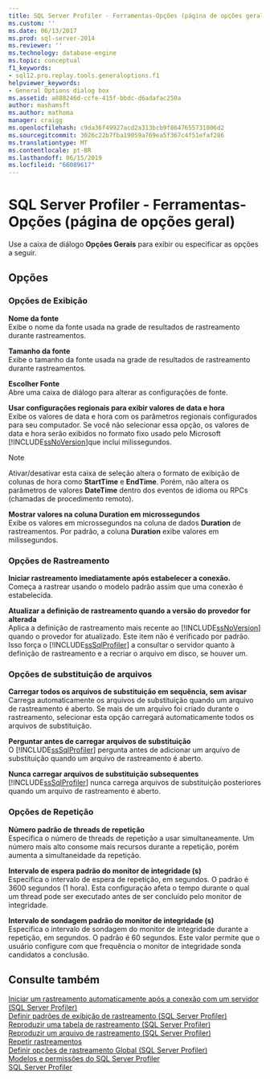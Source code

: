 ```yaml
---
title: SQL Server Profiler - Ferramentas-Opções (página de opções geral) | Microsoft Docs
ms.custom: ''
ms.date: 06/13/2017
ms.prod: sql-server-2014
ms.reviewer: ''
ms.technology: database-engine
ms.topic: conceptual
f1_keywords:
- sql12.pro.replay.tools.generaloptions.f1
helpviewer_keywords:
- General Options dialog box
ms.assetid: a888246d-ccfe-415f-bbdc-d6adafac250a
author: mashamsft
ms.author: mathoma
manager: craigg
ms.openlocfilehash: c9da36f49927acd2a313bcb9f8647655731006d2
ms.sourcegitcommit: 3026c22b7fba19059a769ea5f367c4f51efaf286
ms.translationtype: MT
ms.contentlocale: pt-BR
ms.lasthandoff: 06/15/2019
ms.locfileid: "66089617"
---
```

# <a name="sql-server-profiler---tools-options-general-options-page"></a>SQL Server Profiler - Ferramentas-Opções (página de opções geral)
  Use a caixa de diálogo **Opções Gerais** para exibir ou especificar as opções a seguir.  
  
## <a name="options"></a>Opções  
  
### <a name="display-options"></a>Opções de Exibição  
 **Nome da fonte**  
 Exibe o nome da fonte usada na grade de resultados de rastreamento durante rastreamentos.  
  
 **Tamanho da fonte**  
 Exibe o tamanho da fonte usada na grade de resultados de rastreamento durante rastreamentos.  
  
 **Escolher Fonte**  
 Abre uma caixa de diálogo para alterar as configurações de fonte.  
  
 **Usar configurações regionais para exibir valores de data e hora**  
 Exibe os valores de data e hora com os parâmetros regionais configurados para seu computador. Se você não selecionar essa opção, os valores de data e hora serão exibidos no formato fixo usado pelo Microsoft [!INCLUDE[ssNoVersion](../includes/ssnoversion-md.md)]que inclui milissegundos.  
  
> [!NOTE]  
>  Ativar/desativar esta caixa de seleção altera o formato de exibição de colunas de hora como **StartTime** e **EndTime**. Porém, não altera os parâmetros de valores **DateTime** dentro dos eventos de idioma ou RPCs (chamadas de procedimento remoto).  
  
 **Mostrar valores na coluna Duration em microssegundos**  
 Exibe os valores em microssegundos na coluna de dados **Duration** de rastreamentos. Por padrão, a coluna **Duration** exibe valores em milissegundos.  
  
### <a name="tracing-options"></a>Opções de Rastreamento  
 **Iniciar rastreamento imediatamente após estabelecer a conexão.**  
 Começa a rastrear usando o modelo padrão assim que uma conexão é estabelecida.  
  
 **Atualizar a definição de rastreamento quando a versão do provedor for alterada**  
 Aplica a definição de rastreamento mais recente ao [!INCLUDE[ssNoVersion](../includes/ssnoversion-md.md)] quando o provedor for atualizado. Este item não é verificado por padrão. Isso força o [!INCLUDE[ssSqlProfiler](../includes/sssqlprofiler-md.md)] a consultar o servidor quanto à definição de rastreamento e a recriar o arquivo em disco, se houver um.  
  
### <a name="file-rollover-options"></a>Opções de substituição de arquivos  
 **Carregar todos os arquivos de substituição em sequência, sem avisar**  
 Carrega automaticamente os arquivos de substituição quando um arquivo de rastreamento é aberto. Se mais de um arquivo foi criado durante o rastreamento, selecionar esta opção carregará automaticamente todos os arquivos de substituição.  
  
 **Perguntar antes de carregar arquivos de substituição**  
 O [!INCLUDE[ssSqlProfiler](../includes/sssqlprofiler-md.md)] pergunta antes de adicionar um arquivo de substituição quando um arquivo de rastreamento é aberto.  
  
 **Nunca carregar arquivos de substituição subsequentes**  
 [!INCLUDE[ssSqlProfiler](../includes/sssqlprofiler-md.md)] nunca carrega arquivos de substituição posteriores quando um arquivo de rastreamento é aberto.  
  
### <a name="replay-options"></a>Opções de Repetição  
 **Número padrão de threads de repetição**  
 Especifica o número de threads de repetição a usar simultaneamente. Um número mais alto consome mais recursos durante a repetição, porém aumenta a simultaneidade da repetição.  
  
 **Intervalo de espera padrão do monitor de integridade (s)**  
 Especifica o intervalo de espera de repetição, em segundos. O padrão é 3600 segundos (1 hora). Esta configuração afeta o tempo durante o qual um thread pode ser executado antes de ser concluído pelo monitor de integridade.  
  
 **Intervalo de sondagem padrão do monitor de integridade (s)**  
 Especifica o intervalo de sondagem do monitor de integridade durante a repetição, em segundos. O padrão é 60 segundos. Este valor permite que o usuário configure com que frequência o monitor de integridade sonda candidatos a conclusão.  
  
## <a name="see-also"></a>Consulte também  
 [Iniciar um rastreamento automaticamente após a conexão com um servidor &#40;SQL Server Profiler&#41;](../tools/sql-server-profiler/start-a-trace-automatically-after-connecting-to-a-server-sql-server-profiler.md)   
 [Definir padrões de exibição de rastreamento &#40;SQL Server Profiler&#41;](../tools/sql-server-profiler/set-trace-display-defaults-sql-server-profiler.md)   
 [Reproduzir uma tabela de rastreamento &#40;SQL Server Profiler&#41;](../tools/sql-server-profiler/replay-a-trace-table-sql-server-profiler.md)   
 [Reproduzir um arquivo de rastreamento &#40;SQL Server Profiler&#41;](../tools/sql-server-profiler/replay-a-trace-file-sql-server-profiler.md)   
 [Repetir rastreamentos](../tools/sql-server-profiler/replay-traces.md)   
 [Definir opções de rastreamento Global &#40;SQL Server Profiler&#41;](../tools/sql-server-profiler/set-global-trace-options-sql-server-profiler.md)   
 [Modelos e permissões do SQL Server Profiler](../tools/sql-server-profiler/sql-server-profiler-templates-and-permissions.md)   
 [SQL Server Profiler](../tools/sql-server-profiler/sql-server-profiler.md)  
  
  
